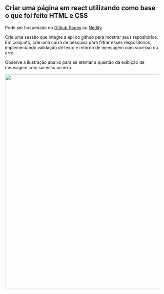 ## Criar uma página em react utilizando como base o que foi feito HTML e CSS

Pode ser hospedada no [Github Pages](./como-fazer-deploy-github-pages.md) ou [Netlify](./como-fazer-deploy-netlify.md)

Crie uma sessão que integre a api do github para mostrar seus repositórios. Em conjunto, crie uma caixa de pesquisa para filtrar esses respositórios, implementando validação de texto e retorno de mensagem com sucesso ou erro.

Observe a ilustração abaixo para se atentar a questão da exibição de mensagem com sucesso ou erro.

<p align="center">
    <img src="https://lh5.googleusercontent.com/xoxltLPYeTA37pG0pJhs4ERy808NRZIokawknJRfGd6WysowL-deuO2Lu6eXvpqETdAZSf4yfPrWHd7cEE4HIQ1Fpq-wiidXClcrS_e5CIphvFZFDxfMf9GlLIB0xy46L4SDwpJv" width="700">
</p>


